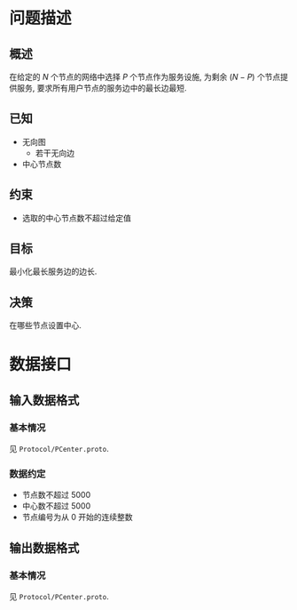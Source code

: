 # 问题描述

## 概述

在给定的 $N$ 个节点的网络中选择 $P$ 个节点作为服务设施, 为剩余 $(N - P)$ 个节点提供服务, 要求所有用户节点的服务边中的最长边最短.


## 已知

- 无向图
  - 若干无向边
- 中心节点数


## 约束

- 选取的中心节点数不超过给定值


## 目标

最小化最长服务边的边长.


## 决策

在哪些节点设置中心.



# 数据接口

## 输入数据格式

### 基本情况

见 `Protocol/PCenter.proto`.

### 数据约定

- 节点数不超过 5000
- 中心数不超过 5000
- 节点编号为从 0 开始的连续整数


## 输出数据格式

### 基本情况

见 `Protocol/PCenter.proto`.

